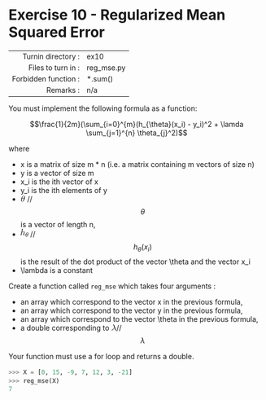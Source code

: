 # Exercise 10 - Regularized Mean Squared Error

|                         |                    |
| -----------------------:| ------------------ |
|   Turnin directory :    |  ex10              |
|   Files to turn in :    |  reg_mse.py        |
|   Forbidden function :  |  *.sum()           |
|   Remarks :             |  n/a               |


You must implement the following formula as a function:  
  
$$\frac{1}{2m}(\sum_{i=0}^{m}(h_{\theta}(x_i) - y_i)^2 + \lamda \sum_{j=1}^{n} \theta_{j}^2)$$

where  
- x is a matrix of size m * n (i.e. a matrix containing m vectors of size n)
- y is a vector of size m 
- x_i is the ith vector of x
- y_i is the ith elements of y
- ![image info](../assets/theta.png) // $$\theta$$ is a vector of length n,
- ![image info](../assets/hth.png) // $$ h_{\theta}(x_i) $$ is the result of the dot product of the vector \theta and the vector x_i
- \lambda is a constant

Create a function called `reg_mse` which takes four arguments : 
  - an array which correspond to the vector x in the previous formula,
  - an array which correspond to the vector y in the previous formula,
  - an array which correspond to the vector \theta in the previous formula,
  - a double corresponding to ![image info](../assets/lambda.png)// $$\lambda$$

Your function must use a for loop and returns a double.

```python
>>> X = [0, 15, -9, 7, 12, 3, -21]
>>> reg_mse(X)
7
```
